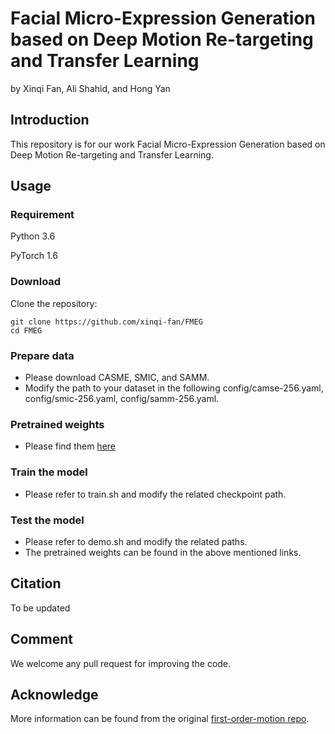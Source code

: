 # Facial Micro-Expression Generation based on Deep Motion Re-targeting and Transfer Learning

by Xinqi Fan, Ali Shahid, and Hong Yan

## Introduction
This repository is for our work Facial Micro-Expression Generation based on Deep Motion Re-targeting and Transfer Learning.

## Usage
### Requirement
Python 3.6

PyTorch 1.6


### Download
Clone the repository:
```
git clone https://github.com/xinqi-fan/FMEG
cd FMEG
```

### Prepare data

* Please download CASME, SMIC, and SAMM.
* Modify the path to your dataset in the following config/camse-256.yaml, config/smic-256.yaml, config/samm-256.yaml.

### Pretrained weights

* Please find them [here](https://portland-my.sharepoint.com/:f:/g/personal/xinqifan2-c_my_cityu_edu_hk1/EibgTr1yER1JsLGSBW51mBwBIyboyjSD7YviDfznM56Dow?e=seGxEb)

### Train the model

* Please refer to train.sh and modify the related checkpoint path.

### Test the model

* Please refer to demo.sh and modify the related paths.
* The pretrained weights can be found in the above mentioned links.

## Citation
To be updated

## Comment
We welcome any pull request for improving the code.

## Acknowledge
More information can be found from the original [first-order-motion repo](https://github.com/AliaksandrSiarohin/first-order-model).
